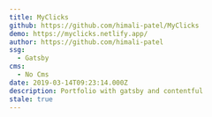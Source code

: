 ```yaml
---
title: MyClicks
github: https://github.com/himali-patel/MyClicks
demo: https://myclicks.netlify.app/
author: https://github.com/himali-patel
ssg:
  - Gatsby
cms:
  - No Cms
date: 2019-03-14T09:23:14.000Z
description: Portfolio with gatsby and contentful
stale: true
---
```

